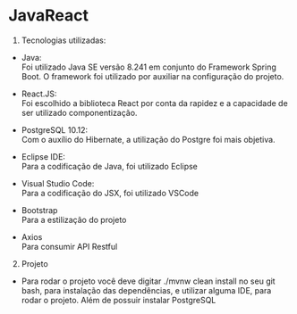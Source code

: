 # JavaReact
1. Tecnologias utilizadas:
- Java:   
Foi utilizado Java SE versão 8.241 em conjunto do Framework Spring Boot. O framework foi utilizado por auxiliar na configuração do projeto.

- React.JS:   
Foi escolhido a biblioteca React por conta da rapidez e a capacidade de ser utilizado componentização.

- PostgreSQL 10.12:  
Com o auxílio do Hibernate, a utilização do Postgre foi mais objetiva.

- Eclipse IDE:  
Para a codificação de Java, foi utilizado Eclipse

- Visual Studio Code:  
Para a codificação do JSX, foi utilizado VSCode

- Bootstrap  
Para a estilização do projeto

- Axios   
Para consumir API Restful

2. Projeto   
- Para rodar o projeto você deve digitar ./mvnw clean install no seu git bash, para instalação das dependências, e utilizar alguma IDE, para rodar o projeto. Além de possuir instalar PostgreSQL





